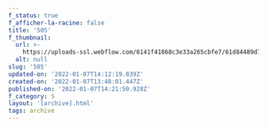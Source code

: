 ```yaml
---
f_status: true
f_afficher-la-racine: false
title: '505'
f_thumbnail:
  url: >-
    https://uploads-ssl.webflow.com/6141f41868c3e33a265cbfe7/61d84489d7e75bbf093637b7_505.jpg
  alt: null
slug: '505'
updated-on: '2022-01-07T14:12:19.839Z'
created-on: '2022-01-07T13:48:01.447Z'
published-on: '2022-01-07T14:21:50.928Z'
f_category: S
layout: '[archive].html'
tags: archive
---
```




